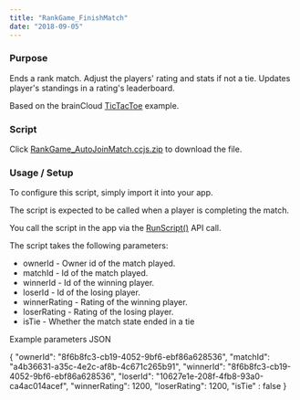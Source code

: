 ```yaml
---
title: "RankGame_FinishMatch"
date: "2018-09-05"
---
```


### Purpose

Ends a rank match. Adjust the players' rating and stats if not a tie. Updates player's standings in a rating's leaderboard.

Based on the brainCloud [TicTacToe](https://github.com/getbraincloud/examples-unity) example.

### Script

Click [RankGame\_AutoJoinMatch.ccjs.zip](https://staging.getbraincloud.com/apidocs/wp-content/uploads/2022/10/RankGame_FinishMatch.ccjs_.zip) to download the file.

### Usage / Setup

To configure this script, simply import it into your app.

The script is expected to be called when a player is completing the match.

You call the script in the app via the [RunScript()](https://staging.getbraincloud.com/apidocs/apiref/index.html#capi-script-runscript) API call.

The script takes the following parameters:

- ownerId - Owner id of the match played.
- matchId - Id of the match played.
- winnerId - Id of the winning player.
- loserId - Id of the losing player.
- winnerRating - Rating of the winning player.
- loserRating - Rating of the losing player.
- isTie - Whether the match state ended in a tie

Example parameters JSON

{
   "ownerId": "8f6b8fc3-cb19-4052-9bf6-ebf86a628536",
   "matchId": "a4b36631-a35c-4e2c-af8b-4c671c265b91",
   "winnerId": "8f6b8fc3-cb19-4052-9bf6-ebf86a628536",
   "loserId": "10627e1e-208f-4fb8-93a0-ca4ac014acef",
   "winnerRating": 1200,
   "loserRating": 1200,
   "isTie" : false
}

